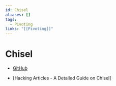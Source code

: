 ```yaml
---
id: Chisel
aliases: []
tags:
  - Pivoting
links: "[[Pivoting]]"
---
```


# Chisel

- [GitHub](https://github.com/jpillora/chisel)

- [Hacking Articles - A Detailed Guide on Chisel]
